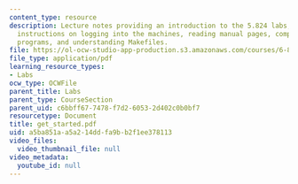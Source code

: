 ```yaml
---
content_type: resource
description: Lecture notes providing an introduction to the 5.824 labs, including
  instructions on logging into the machines, reading manual pages, compiling C/C++
  programs, and understanding Makefiles.
file: https://ol-ocw-studio-app-production.s3.amazonaws.com/courses/6-824-distributed-computer-systems-engineering-spring-2006/a5ba851aa5a214ddfa9bb2f1ee378113_get_started.pdf
file_type: application/pdf
learning_resource_types:
- Labs
ocw_type: OCWFile
parent_title: Labs
parent_type: CourseSection
parent_uid: c6bbff67-7478-f7d2-6053-2d402c0b0bf7
resourcetype: Document
title: get_started.pdf
uid: a5ba851a-a5a2-14dd-fa9b-b2f1ee378113
video_files:
  video_thumbnail_file: null
video_metadata:
  youtube_id: null
---
```

